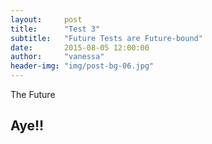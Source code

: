 ```yaml
---
layout:     post
title:      "Test 3"
subtitle:   "Future Tests are Future-bound"
date:       2015-08-05 12:00:00
author:     "vanessa"
header-img: "img/post-bg-06.jpg"
---
```


<p>The Future</p>

<h2 class="section-heading">Aye!!</h2>
